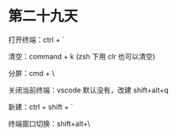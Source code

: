 # 第二十九天

打开终端：ctrl + `

清空：command + k (zsh 下用 clr 也可以清空)

分屏：cmd + \

关闭当前终端：vscode 默认没有，改建 shift+alt+q

新建：ctrl + shift + `

终端窗口切换：shift+alt+\
